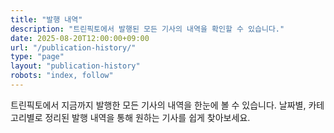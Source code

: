 ```yaml
---
title: "발행 내역"
description: "트린픽토에서 발행된 모든 기사의 내역을 확인할 수 있습니다."
date: 2025-08-20T12:00:00+09:00
url: "/publication-history/"
type: "page"
layout: "publication-history"
robots: "index, follow"
---
```


트린픽토에서 지금까지 발행한 모든 기사의 내역을 한눈에 볼 수 있습니다. 날짜별, 카테고리별로 정리된 발행 내역을 통해 원하는 기사를 쉽게 찾아보세요.